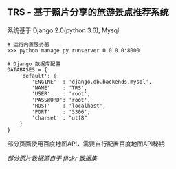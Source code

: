 ## TRS - 基于照片分享的旅游景点推荐系统

系统基于 Django 2.0(python 3.6), Mysql.

```
# 运行内置服务器
>>> python manage.py runserver 0.0.0.0:8000

# Django 数据库配置
DATABASES = {
    'default': {
        'ENGINE'  : 'django.db.backends.mysql',
        'NAME'    : 'TRS',
        'USER'    : 'root',
        'PASSWORD': 'root',
        'HOST'    : 'localhost',
        'PORT'    : '3306',
        'charset' : "utf8"
    }
}
```

部分页面使用百度地图API，需要自行配置百度地图API秘钥

*部分照片数据源自于 flickr 数据集*
